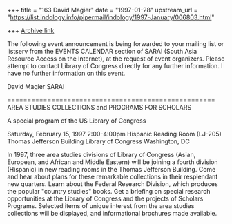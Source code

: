 +++
title = "163 David Magier"
date = "1997-01-28"
upstream_url = "https://list.indology.info/pipermail/indology/1997-January/006803.html"

+++
[Archive link](https://list.indology.info/pipermail/indology/1997-January/006803.html)

The following event announcement is being forwarded to your mailing
list or listserv from the EVENTS CALENDAR section of SARAI (South Asia
Resource Access on the Internet), at the request of event
organizers. Please attempt to contact Library of Congress directly for
any further information. I have no further information on this event.

David Magier
SARAI

====================================================
AREA STUDIES COLLECTIONS and PROGRAMS FOR SCHOLARS

A special program of the US Library of Congress

Saturday, February 15, 1997
2:00-4:00pm
Hispanic Reading Room (LJ-205)
Thomas Jefferson Building
Library of Congress
Washington, DC

In 1997, three area studies divisions of Library of Congress (Asian,
European, and African and Middle Eastern) will be joining a fourth
division (Hispanic) in new reading rooms in the Thomas Jefferson Building.
Come and hear about plans for these remarkable collections in their
resplendant new quarters. Learn about the Federal Research Division, which
produces the popular "country studies" books. Get a briefing on special
research opportunities at the Library of Congress and the projects of
Scholars Programs. Selected items of unique interest from the area studies
collections will be displayed, and informational brochures made available.






